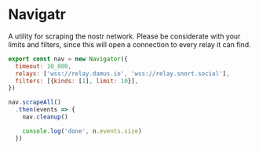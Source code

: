# Navigatr

A utility for scraping the nostr network. Please be considerate with your limits and filters, since this will open a connection to every relay it can find.

```javascript
export const nav = new Navigator({
  timeout: 10_000,
  relays: ['wss://relay.damus.io', 'wss://relay.snort.social'],
  filters: [{kinds: [1], limit: 10}],
})

nav.scrapeAll()
  .then(events => {
    nav.cleanup()

    console.log('done', n.events.size)
  })

```
